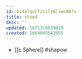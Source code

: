 ```yaml
---
id: bi4xlqvcfzsilj6lxwn807s
title: stood
desc: ''
updated: 1671318839019
created: 1664045543955
---
```


- [[c.Sphere]] #shapow